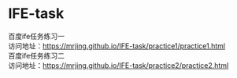 # IFE-task  
百度ife任务练习一  <br>
访问地址：https://mrjing.github.io/IFE-task/practice1/practice1.html<br>
百度ife任务练习二  <br>
访问地址：https://mrjing.github.io/IFE-task/practice2/practice2.html<br>
